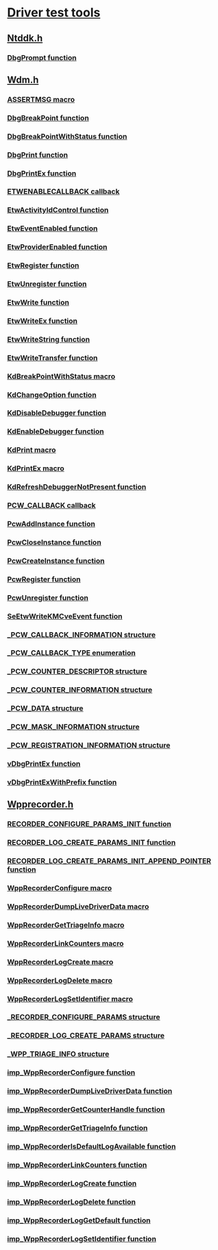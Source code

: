 # [Driver test tools](index.md)
## [Ntddk.h](../ntddk/index.md)
### [DbgPrompt function](../ntddk/nf-ntddk-dbgprompt.md)
## [Wdm.h](../wdm/index.md)
### [ASSERTMSG macro](../wdm/nf-wdm-assertmsg.md)
### [DbgBreakPoint function](../wdm/nf-wdm-dbgbreakpoint.md)
### [DbgBreakPointWithStatus function](../wdm/nf-wdm-dbgbreakpointwithstatus.md)
### [DbgPrint function](../wdm/nf-wdm-dbgprint.md)
### [DbgPrintEx function](../wdm/nf-wdm-dbgprintex.md)
### [ETWENABLECALLBACK callback](../wdm/nc-wdm-etwenablecallback.md)
### [EtwActivityIdControl function](../wdm/nf-wdm-etwactivityidcontrol.md)
### [EtwEventEnabled function](../wdm/nf-wdm-etweventenabled.md)
### [EtwProviderEnabled function](../wdm/nf-wdm-etwproviderenabled.md)
### [EtwRegister function](../wdm/nf-wdm-etwregister.md)
### [EtwUnregister function](../wdm/nf-wdm-etwunregister.md)
### [EtwWrite function](../wdm/nf-wdm-etwwrite.md)
### [EtwWriteEx function](../wdm/nf-wdm-etwwriteex.md)
### [EtwWriteString function](../wdm/nf-wdm-etwwritestring.md)
### [EtwWriteTransfer function](../wdm/nf-wdm-etwwritetransfer.md)
### [KdBreakPointWithStatus macro](../wdm/nf-wdm-kdbreakpointwithstatus.md)
### [KdChangeOption function](../wdm/nf-wdm-kdchangeoption.md)
### [KdDisableDebugger function](../wdm/nf-wdm-kddisabledebugger.md)
### [KdEnableDebugger function](../wdm/nf-wdm-kdenabledebugger.md)
### [KdPrint macro](../wdm/nf-wdm-kdprint.md)
### [KdPrintEx macro](../wdm/nf-wdm-kdprintex.md)
### [KdRefreshDebuggerNotPresent function](../wdm/nf-wdm-kdrefreshdebuggernotpresent.md)
### [PCW_CALLBACK callback](../wdm/nc-wdm-pcw_callback.md)
### [PcwAddInstance function](../wdm/nf-wdm-pcwaddinstance.md)
### [PcwCloseInstance function](../wdm/nf-wdm-pcwcloseinstance.md)
### [PcwCreateInstance function](../wdm/nf-wdm-pcwcreateinstance.md)
### [PcwRegister function](../wdm/nf-wdm-pcwregister.md)
### [PcwUnregister function](../wdm/nf-wdm-pcwunregister.md)
### [SeEtwWriteKMCveEvent function](../wdm/nf-wdm-seetwwritekmcveevent.md)
### [_PCW_CALLBACK_INFORMATION structure](../wdm/ns-wdm-_pcw_callback_information.md)
### [_PCW_CALLBACK_TYPE enumeration](../wdm/ne-wdm-_pcw_callback_type.md)
### [_PCW_COUNTER_DESCRIPTOR structure](../wdm/ns-wdm-_pcw_counter_descriptor.md)
### [_PCW_COUNTER_INFORMATION structure](../wdm/ns-wdm-_pcw_counter_information.md)
### [_PCW_DATA structure](../wdm/ns-wdm-_pcw_data.md)
### [_PCW_MASK_INFORMATION structure](../wdm/ns-wdm-_pcw_mask_information.md)
### [_PCW_REGISTRATION_INFORMATION structure](../wdm/ns-wdm-_pcw_registration_information.md)
### [vDbgPrintEx function](../wdm/nf-wdm-vdbgprintex.md)
### [vDbgPrintExWithPrefix function](../wdm/nf-wdm-vdbgprintexwithprefix.md)
## [Wpprecorder.h](../wpprecorder/index.md)
### [RECORDER_CONFIGURE_PARAMS_INIT function](../wpprecorder/nf-wpprecorder-recorder_configure_params_init.md)
### [RECORDER_LOG_CREATE_PARAMS_INIT function](../wpprecorder/nf-wpprecorder-recorder_log_create_params_init.md)
### [RECORDER_LOG_CREATE_PARAMS_INIT_APPEND_POINTER function](../wpprecorder/nf-wpprecorder-recorder_log_create_params_init_append_pointer.md)
### [WppRecorderConfigure macro](../wpprecorder/nf-wpprecorder-wpprecorderconfigure.md)
### [WppRecorderDumpLiveDriverData macro](../wpprecorder/nf-wpprecorder-wpprecorderdumplivedriverdata.md)
### [WppRecorderGetTriageInfo macro](../wpprecorder/nf-wpprecorder-wpprecordergettriageinfo.md)
### [WppRecorderLinkCounters macro](../wpprecorder/nf-wpprecorder-wpprecorderlinkcounters.md)
### [WppRecorderLogCreate macro](../wpprecorder/nf-wpprecorder-wpprecorderlogcreate.md)
### [WppRecorderLogDelete macro](../wpprecorder/nf-wpprecorder-wpprecorderlogdelete.md)
### [WppRecorderLogSetIdentifier macro](../wpprecorder/nf-wpprecorder-wpprecorderlogsetidentifier.md)
### [_RECORDER_CONFIGURE_PARAMS structure](../wpprecorder/ns-wpprecorder-_recorder_configure_params.md)
### [_RECORDER_LOG_CREATE_PARAMS structure](../wpprecorder/ns-wpprecorder-_recorder_log_create_params.md)
### [_WPP_TRIAGE_INFO structure](../wpprecorder/ns-wpprecorder-_wpp_triage_info.md)
### [imp_WppRecorderConfigure function](../wpprecorder/nf-wpprecorder-imp_wpprecorderconfigure.md)
### [imp_WppRecorderDumpLiveDriverData function](../wpprecorder/nf-wpprecorder-imp_wpprecorderdumplivedriverdata.md)
### [imp_WppRecorderGetCounterHandle function](../wpprecorder/nf-wpprecorder-imp_wpprecordergetcounterhandle.md)
### [imp_WppRecorderGetTriageInfo function](../wpprecorder/nf-wpprecorder-imp_wpprecordergettriageinfo.md)
### [imp_WppRecorderIsDefaultLogAvailable function](../wpprecorder/nf-wpprecorder-imp_wpprecorderisdefaultlogavailable.md)
### [imp_WppRecorderLinkCounters function](../wpprecorder/nf-wpprecorder-imp_wpprecorderlinkcounters.md)
### [imp_WppRecorderLogCreate function](../wpprecorder/nf-wpprecorder-imp_wpprecorderlogcreate.md)
### [imp_WppRecorderLogDelete function](../wpprecorder/nf-wpprecorder-imp_wpprecorderlogdelete.md)
### [imp_WppRecorderLogGetDefault function](../wpprecorder/nf-wpprecorder-imp_wpprecorderloggetdefault.md)
### [imp_WppRecorderLogSetIdentifier function](../wpprecorder/nf-wpprecorder-imp_wpprecorderlogsetidentifier.md)
